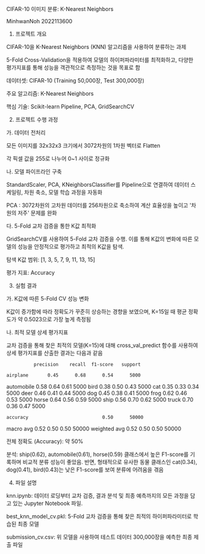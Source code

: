 CIFAR-10 이미지 분류: K-Nearest Neighbors

MinhwanNoh 2022113600


1. 프로젝트 개요

CIFAR-10을 K-Nearest Neighbors (KNN) 알고리즘을 사용하여 분류하는 과제

5-Fold Cross-Validation을 적용하여 모델의 하이퍼파라미터를 최적화하고, 다양한 평가지표를 통해 성능을 객관적으로 측정하는 것을 목표로 함

데이터셋: CIFAR-10 (Training 50,000장, Test 300,000장)

주요 알고리즘: K-Nearest Neighbors 

핵심 기술: Scikit-learn Pipeline, PCA, GridSearchCV




2. 프로젝트 수행 과정

가. 데이터 전처리

모든 이미지를 32x32x3 크기에서 3072차원의 1차원 벡터로 Flatten 

각 픽셀 값을 255로 나누어 0~1 사이로 정규화


나. 모델 파이프라인 구축

StandardScaler, PCA, KNeighborsClassifier를 Pipeline으로 연결하여 데이터 스케일링, 차원 축소, 모델 학습 과정을 자동화

PCA : 3072차원의 고차원 데이터를 256차원으로 축소하여 계산 효율성을 높이고 '차원의 저주' 문제를 완화


다. 5-Fold 교차 검증을 통한 K값 최적화

GridSearchCV를 사용하여 5-Fold 교차 검증을 수행. 이를 통해 K값의 변화에 따른 모델의 성능을 안정적으로 평가하고 최적의 K값을 탐색.

탐색 K값 범위: [1, 3, 5, 7, 9, 11, 13, 15]

평가 지표: Accuracy




3. 실험 결과

가. K값에 따른 5-Fold CV 성능 변화

K값이 증가함에 따라 정확도가 꾸준히 상승하는 경향을 보였으며, K=15일 때 평균 정확도가 약 0.5023으로 가장 높게 측정됨


나. 최적 모델 상세 평가지표

교차 검증을 통해 찾은 최적의 모델(K=15)에 대해 cross_val_predict 함수를 사용하여 상세 평가지표를 산출한 결과는 다음과 같음

              precision    recall  f1-score   support

    airplane       0.45      0.68      0.54      5000
  automobile       0.58      0.64      0.61      5000
        bird       0.38      0.50      0.43      5000
         cat       0.35      0.33      0.34      5000
        deer       0.46      0.41      0.44      5000
         dog       0.45      0.38      0.41      5000
        frog       0.62      0.46      0.53      5000
       horse       0.64      0.56      0.59      5000
        ship       0.56      0.70      0.62      5000
       truck       0.70      0.36      0.47      5000

    accuracy                           0.50      50000
   macro avg       0.52      0.50      0.50      50000
weighted avg       0.52      0.50      0.50      50000


전체 정확도 (Accuracy): 약 50%

분석: ship(0.62), automobile(0.61), horse(0.59) 클래스에서 높은 F1-score를 기록하며 비교적 분류 성능이 좋았음. 반면, 형태적으로 유사한 동물 클래스인 cat(0.34), dog(0.41), bird(0.43)는 낮은 F1-score를 보여 분류에 어려움을 겪음 



4. 파일 설명

knn.ipynb: 데이터 로딩부터 교차 검증, 결과 분석 및 최종 예측까지의 모든 과정을 담고 있는 Jupyter Notebook 파일.

best_knn_model_cv.pkl: 5-Fold 교차 검증을 통해 찾은 최적의 하이퍼파라미터로 학습된 최종 모델

submission_cv.csv: 위 모델을 사용하여 테스트 데이터 300,000장을 예측한 최종 제출 파일